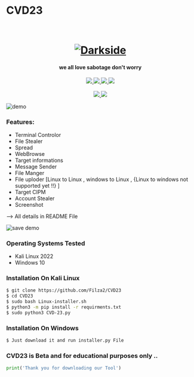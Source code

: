 # CVD23 
<h1 align="center">
  <br>
  <a href="https://github.com/Filza2/CVD23"><img src="https://l.top4top.io/p_2363o1fh11.png" alt="Darkside"></a>
</h1>
<h4 align="center">we all love sabotage don't worry</h4>
<p align="center">
  <a href="http://python.org">
    <img src="https://img.shields.io/badge/python-v3-green?logoColor=yellow&logo=python">
  </a>
  <a href="https://www.kali.org/">
    <img src="https://img.shields.io/badge/platform-Linux-green?logoColor=blue&logo=Linux">
  </a>
  <a href="https://www.microsoft.com/en-us/windows/">
    <img src="https://img.shields.io/badge/platform-Windows 10-blue?logoColor=blue&logo=Windows">
  </a>
  <a href="https://github.com/Filza2/CVD23">
    <img src="https://img.shields.io/badge/version-Beta-lightgrey?&logo=windowsterminal">
  </a>
  <br></br>
  <a href="https://t.me/TweakPY">
    <img src="https://img.shields.io/badge/Telegram-Filza-blue?style=plastic&logo=Telegram">
  </a>
   <a href="https://t.me/vv1ck">
    <img src="https://img.shields.io/badge/Telegram-Joker-blue?style=plastic&logo=Telegram">
  </a>
</p>

![demo](https://c.top4top.io/p_23630b4j21.jpg)

### Features:
- Terminal Controlor
- File Stealer 
- Spread
- WebBrowse
- Target informations
- Message Sender
- File Manger
- File uploder [Linux to Linux , windows to Linux , {Linux to windows not supported yet !!} ]
- Target CIPM 
- Account Stealer
- Screenshot

--> All details in README File

![save demo](https://h.top4top.io/p_2363m4qhr1.jpg)


### Operating Systems Tested

- Kali Linux 2022
- Windows 10

### Installation On Kali Linux


```bash
$ git clone https://github.com/Filza2/CVD23
$ cd CVD23
$ sudo bash Linux-installer.sh
$ python3 -m pip install -r requirments.txt
$ sudo python3 CVD-23.py
```

### Installation On Windows

```bash
$ Just download it and run installer.py File 
```

### CVD23 is Beta and for educational purposes only ..

```python
print('Thank you for downloading our Tool')
```

